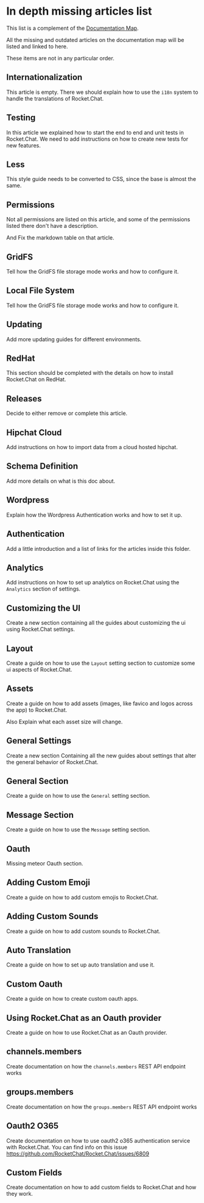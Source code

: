 # In depth missing articles list

This list is a complement of the [Documentation Map](../documentation-map/).

All the missing and outdated articles on the documentation map will be listed and linked to here.

These items are not in any particular order.

## Internationalization

This article is empty. There we should explain how to use the `i18n` system to handle the translations of Rocket.Chat.

## Testing

In this article we explained how to start the end to end and unit tests in Rocket.Chat. We need to add instructions on how to create new tests for new features.

## Less

This style guide needs to be converted to CSS, since the base is almost the same.

## Permissions

Not all permissions are listed on this article, and some of the permissions listed there don't have a description.

And Fix the markdown table on that article.

## GridFS

Tell how the GridFS file storage mode works and how to configure it.

## Local File System

Tell how the GridFS file storage mode works and how to configure it.

## Updating

Add more updating guides for different environments.

## RedHat

This section should be completed with the details on how to install Rocket.Chat on RedHat.

## Releases

Decide to either remove or complete this article.

## Hipchat Cloud

Add instructions on how to import data from a cloud hosted hipchat.

## Schema Definition

Add more details on what is this doc about.

## Wordpress

Explain how the Wordpress Authentication works and how to set it up.

## Authentication

Add a little introduction and a list of links for the articles inside this folder.

## Analytics

Add instructions on how to set up analytics on Rocket.Chat using the `Analytics` section of settings.

## Customizing the UI

Create a new section containing all the guides about customizing the ui using Rocket.Chat settings.

## Layout

Create a guide on how to use the `Layout` setting section to customize some ui aspects of Rocket.Chat.

## Assets

Create a guide on how to add assets (images, like favico and logos across the app) to Rocket.Chat.

Also Explain what each asset size will change.

## General Settings

Create a new section Containing all the new guides about settings that alter the general behavior of Rocket.Chat.

## General Section

Create a guide on how to use the `General` setting section.

## Message Section

Create a guide on how to use the `Message` setting section.

## Oauth

Missing meteor Oauth section.

## Adding Custom Emoji

Create a guide on how to add custom emojis to Rocket.Chat.

## Adding Custom Sounds

Create a guide on how to add custom sounds to Rocket.Chat.

## Auto Translation

Create a guide on how to set up auto translation and use it.

## Custom Oauth

Create a guide on how to create custom oauth apps.

## Using Rocket.Chat as an Oauth provider

Create a guide on how to use Rocket.Chat as an Oauth provider.

## channels.members

Create documentation on how the `channels.members` REST API endpoint works

## groups.members

Create documentation on how the `groups.members` REST API endpoint works

## Oauth2 O365

Create documentation on how to use oauth2 o365 authentication service with Rocket.Chat. You can find info on this issue <https://github.com/RocketChat/Rocket.Chat/issues/6809>

## Custom Fields

Create documentation on how to add custom fields to Rocket.Chat and how they work.
